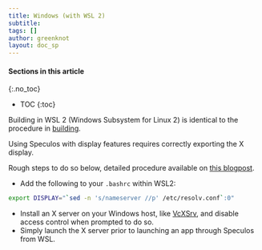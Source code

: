 ```yaml
---
title: Windows (with WSL 2)
subtitle:
tags: []
author: greenknot
layout: doc_sp
---
```


#### Sections in this article
{:.no_toc}
* TOC
{:toc}

Building in WSL 2 (Windows Subsystem for Linux 2) is identical to the procedure in [building](https://blog.ledger.com/unos/docs/SP/i_build/).

Using Speculos with display features requires correctly exporting the X display.

Rough steps to do so below, detailed procedure available on [this blogpost](https://techcommunity.microsoft.com/t5/windows-dev-appconsult/running-wsl-gui-apps-on-windows-10/ba-p/1493242).

- Add the following to your `.bashrc` within WSL2:

```sh
export DISPLAY="`sed -n 's/nameserver //p' /etc/resolv.conf`:0"
```

- Install an X server on your Windows host, like [VcXSrv](https://sourceforge.net/projects/vcxsrv/), and disable access control when prompted to do so.
- Simply launch the X server prior to launching an app through Speculos from WSL.
